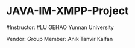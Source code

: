 # JAVA-IM-XMPP-Project

#Instructor:
#LU GEHAO
Yunnan University

Vendor: 
Group Member:
Anik
Tanvir 
Kalfan
